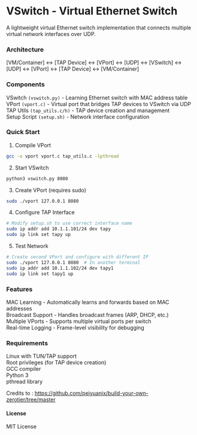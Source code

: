 # VSwitch - Virtual Ethernet Switch
A lightweight virtual Ethernet switch implementation that connects multiple virtual network interfaces over UDP.

### Architecture
[VM/Container] <-> [TAP Device] <-> [VPort] <-> [UDP] <-> [VSwitch] <-> [UDP] <-> [VPort] <-> [TAP Device] <-> [VM/Container]

### Components

VSwitch `(vswitch.py)` - Learning Ethernet switch with MAC address table  
VPort `(vport.c)` - Virtual port that bridges TAP devices to VSwitch via UDP  
TAP Utils `(tap_utils.c/h)` - TAP device creation and management  
Setup Script `(setup.sh)` - Network interface configuration  

### Quick Start
1. Compile VPort
```bash
gcc -o vport vport.c tap_utils.c -lpthread
```
2. Start VSwitch
```bash
python3 vswitch.py 8080
```
3. Create VPort (requires sudo)
```bash
sudo ./vport 127.0.0.1 8080
```
4. Configure TAP Interface
```bash
# Modify setup.sh to use correct interface name
sudo ip addr add 10.1.1.101/24 dev tapy
sudo ip link set tapy up
```
5. Test Network
```bash
# Create second VPort and configure with different IP
sudo ./vport 127.0.0.1 8080  # In another terminal
sudo ip addr add 10.1.1.102/24 dev tapy1
sudo ip link set tapy1 up
```

### Features

MAC Learning - Automatically learns and forwards based on MAC addresses  
Broadcast Support - Handles broadcast frames (ARP, DHCP, etc.)  
Multiple VPorts - Supports multiple virtual ports per switch  
Real-time Logging - Frame-level visibility for debugging  

### Requirements

Linux with TUN/TAP support  
Root privileges (for TAP device creation)  
GCC compiler  
Python 3  
pthread library  

Credits to : https://github.com/peiyuanix/build-your-own-zerotier/tree/master

#### License
MIT License
